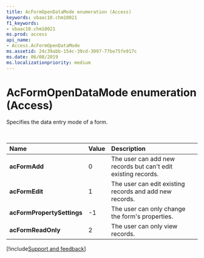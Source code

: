 ```yaml
---
title: AcFormOpenDataMode enumeration (Access)
keywords: vbaac10.chm10021
f1_keywords:
- vbaac10.chm10021
ms.prod: access
api_name:
- Access.AcFormOpenDataMode
ms.assetid: 24c39abb-154c-39cd-3097-77be75fe917c
ms.date: 06/08/2019
ms.localizationpriority: medium
---
```



# AcFormOpenDataMode enumeration (Access)

Specifies the data entry mode of a form.

<br/>

|Name|Value|Description|
|:-----|:-----|:-----|
|**acFormAdd**|0|The user can add new records but can't edit existing records.|
|**acFormEdit**|1|The user can edit existing records and add new records.|
|**acFormPropertySettings**|-1|The user can only change the form's properties.|
|**acFormReadOnly**|2|The user can only view records.|

[!include[Support and feedback](~/includes/feedback-boilerplate.md)]
